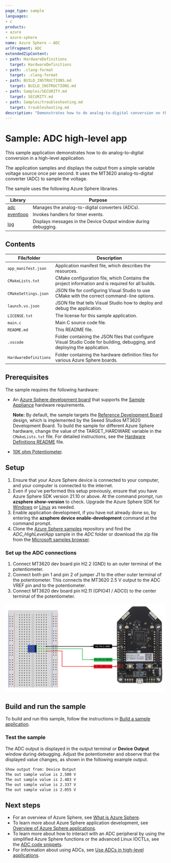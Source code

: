 ```yaml
---
page_type: sample
languages:
- c
products:
- azure
- azure-sphere
name: Azure Sphere – ADC
urlFragment: ADC
extendedZipContent:
- path: HardwareDefinitions
  target: HardwareDefinitions
- path: .clang-format
  target: .clang-format
- path: BUILD_INSTRUCTIONS.md
  target: BUILD_INSTRUCTIONS.md
- path: Samples/SECURITY.md
  target: SECURITY.md
- path: Samples/troubleshooting.md
  target: troubleshooting.md
description: "Demonstrates how to do analog-to-digital conversion on the MT3620 high-level core."
---
```


# Sample: ADC high-level app

This sample application demonstrates how to do analog-to-digital conversion in a high-level application.

The application samples and displays the output from a simple variable voltage source once per second. It uses the MT3620 analog-to-digital converter (ADC) to sample the voltage.

The sample uses the following Azure Sphere libraries.

| Library | Purpose |
|---------|---------|
| [adc](https://docs.microsoft.com/azure-sphere/reference/applibs-reference/applibs-adc/adc-overview) | Manages the analog-to-digital converters (ADCs). |
| [eventloop](https://docs.microsoft.com/azure-sphere/reference/applibs-reference/applibs-eventloop/eventloop-overview) | Invokes handlers for timer events. |
| [log](https://docs.microsoft.com/azure-sphere/reference/applibs-reference/applibs-log/log-overview) | Displays messages in the Device Output window during debugging. |

## Contents

| File/folder           | Description |
|-----------------------|-------------|
| `app_manifest.json`   | Application manifest file, which describes the resources. |
| `CMakeLists.txt`      | CMake configuration file, which Contains the project information and is required for all builds. |
| `CMakeSettings.json`  | JSON file for configuring Visual Studio to use CMake with the correct command-line options. |
| `launch.vs.json`      | JSON file that tells Visual Studio how to deploy and debug the application. |
| `LICENSE.txt`         | The license for this sample application. |
| `main.c`              | Main C source code file. |
| `README.md`           | This README file. |
| `.vscode`             | Folder containing the JSON files that configure Visual Studio Code for building, debugging, and deploying the application. |
| `HardwareDefinitions` | Folder containing the hardware definition files for various Azure Sphere boards. |

## Prerequisites

The sample requires the following hardware:

- An [Azure Sphere development board](https://aka.ms/azurespheredevkits) that supports the [Sample Appliance](../../../HardwareDefinitions) hardware requirements.

   **Note:** By default, the sample targets the [Reference Development Board](https://docs.microsoft.com/azure-sphere/hardware/mt3620-reference-board-design) design, which is implemented by the Seeed Studios MT3620 Development Board. To build the sample for different Azure Sphere hardware, change the value of the TARGET_HARDWARE variable in the `CMakeLists.txt` file. For detailed instructions, see the [Hardware Definitions README](../../../HardwareDefinitions/README.md) file.

- [10K ohm Potentiometer](https://www.digikey.com/product-detail/en/bourns-inc/3386P-1-103TLF/3386P-103TLF-ND/1232547?_ga=2.193850989.1306863045.1559007598-536084904.1559007598).

## Setup

1. Ensure that your Azure Sphere device is connected to your computer, and your computer is connected to the internet.
1. Even if you've performed this setup previously, ensure that you have Azure Sphere SDK version 21.10 or above. At the command prompt, run **azsphere show-version** to check. Upgrade the Azure Sphere SDK for [Windows](https://docs.microsoft.com/azure-sphere/install/install-sdk) or [Linux](https://docs.microsoft.com/azure-sphere/install/install-sdk-linux) as needed.
1. Enable application development, if you have not already done so, by entering the **azsphere device enable-development** command at the command prompt.
1. Clone the [Azure Sphere samples](https://github.com/Azure/azure-sphere-samples) repository and find the *ADC_HighLevelApp* sample in the *ADC* folder or download the zip file from the [Microsoft samples browser](https://docs.microsoft.com/samples/azure/azure-sphere-samples/adc/).

### Set up the ADC connections

1. Connect MT3620 dev board pin H2.2 (GND) to an outer terminal of the potentiometer.
1. Connect both pin 1 and pin 2 of jumper J1 to the other outer terminal of the potentiometer. This connects the MT3620 2.5 V output to the ADC VREF pin and to the potentiometer.  
1. Connect MT3620 dev board pin H2.11 (GPIO41 / ADC0) to the center terminal of the potentiometer.

![ADC connections](./media/ADC-WireUp.png)

## Build and run the sample

To build and run this sample, follow the instructions in [Build a sample application](../../../BUILD_INSTRUCTIONS.md).

### Test the sample

The ADC output is displayed in the output terminal or **Device Output** window during debugging. Adjust the potentiometer and observe that the displayed value changes, as shown in the following example output.

```
Show output from: Device Output
The out sample value is 2.500 V
The out sample value is 2.483 V
The out sample value is 2.337 V
The out sample value is 2.055 V
```

## Next steps

- For an overview of Azure Sphere, see [What is Azure Sphere](https://docs.microsoft.com/azure-sphere/product-overview/what-is-azure-sphere).
- To learn more about Azure Sphere application development, see [Overview of Azure Sphere applications](https://docs.microsoft.com/azure-sphere/app-development/applications-overview).
- To learn more about how to interact with an ADC peripheral by using the simplified Azure Sphere functions or the advanced Linux IOCTLs, see the [ADC code snippets](https://github.com/Azure/azure-sphere-samples/tree/master/CodeSnippets/Peripherals/ADC).
- For information about using ADCs, see [Use ADCs in high-level applications](https://docs.microsoft.com/azure-sphere/app-development/adc).
